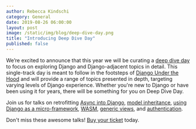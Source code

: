 ```yaml
---
author: Rebecca Kindschi
category: General
date: 2019-08-26 06:00:00
layout: post
image: /static/img/blog/deep-dive-day.png
title: "Introducing Deep Dive Day"
published: false
---
```

We’re excited to announce that this year we will be curating a [deep dive day](https://2019.djangocon.us/schedule/#Day-Talk3) to focus on exploring Django and Django-adjacent topics in detail. This single-track day is meant to follow in the footsteps of [Django Under the Hood](https://djangounderthehood.com/) and will provide a range of topics presented in depth, targeting varying levels of Django experience. Whether you're new to Django or have been using it for years, there will be something for you on Deep Dive Day.

Join us for talks on retrofitting [Async into Django](https://2019.djangocon.us/talks/just-add-await-retrofitting-async-into/), [model inheritance](https://2019.djangocon.us/talks/the-ins-and-outs-of-model-inheritance/), [using Django as a micro-framework](https://2019.djangocon.us/talks/using-django-as-a-micro-framework-on-the/), [WASM](https://2019.djangocon.us/talks/wasm-matter/), [generic views](https://2019.djangocon.us/talks/generic-view-what-is-that-and-why-would/), and [authentication](https://2019.djangocon.us/talks/understanding-django-authentication/).

Don't miss these awesome talks! [Buy your ticket]({{site.ticket_link}}) today.
